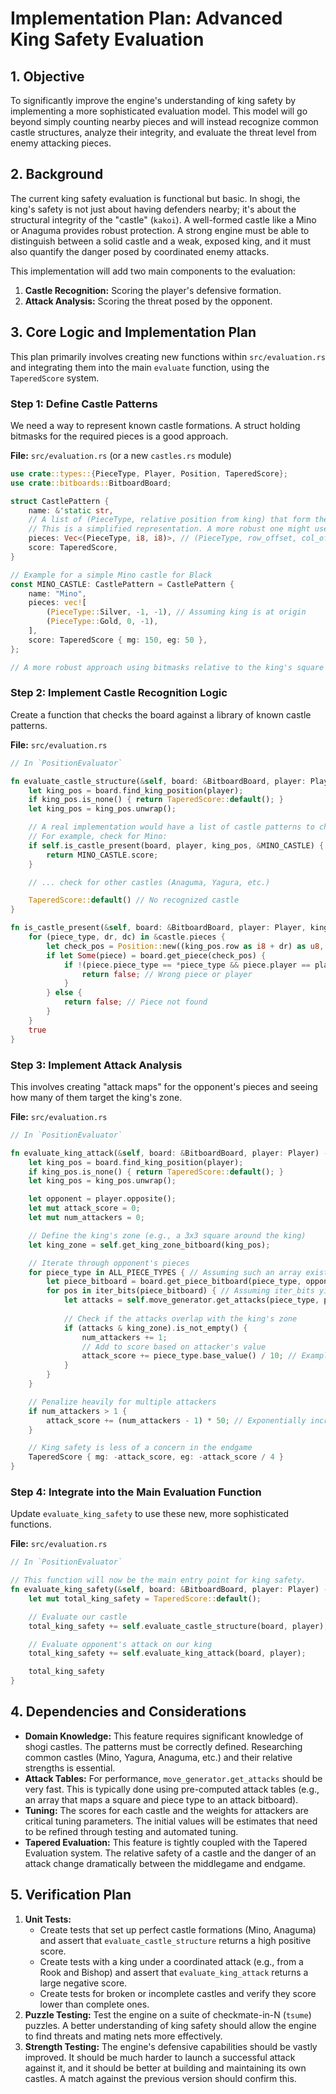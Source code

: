 # Implementation Plan: Advanced King Safety Evaluation

## 1. Objective

To significantly improve the engine's understanding of king safety by implementing a more sophisticated evaluation model. This model will go beyond simply counting nearby pieces and will instead recognize common castle structures, analyze their integrity, and evaluate the threat level from enemy attacking pieces.

## 2. Background

The current king safety evaluation is functional but basic. In shogi, the king's safety is not just about having defenders nearby; it's about the structural integrity of the "castle" (`kakoi`). A well-formed castle like a Mino or Anaguma provides robust protection. A strong engine must be able to distinguish between a solid castle and a weak, exposed king, and it must also quantify the danger posed by coordinated enemy attacks.

This implementation will add two main components to the evaluation:
1.  **Castle Recognition:** Scoring the player's defensive formation.
2.  **Attack Analysis:** Scoring the threat posed by the opponent.

## 3. Core Logic and Implementation Plan

This plan primarily involves creating new functions within `src/evaluation.rs` and integrating them into the main `evaluate` function, using the `TaperedScore` system.

### Step 1: Define Castle Patterns

We need a way to represent known castle formations. A struct holding bitmasks for the required pieces is a good approach.

**File:** `src/evaluation.rs` (or a new `castles.rs` module)

```rust
use crate::types::{PieceType, Player, Position, TaperedScore};
use crate::bitboards::BitboardBoard;

struct CastlePattern {
    name: &'static str,
    // A list of (PieceType, relative position from king) that form the castle.
    // This is a simplified representation. A more robust one might use bitmasks.
    pieces: Vec<(PieceType, i8, i8)>, // (PieceType, row_offset, col_offset)
    score: TaperedScore,
}

// Example for a simple Mino castle for Black
const MINO_CASTLE: CastlePattern = CastlePattern {
    name: "Mino",
    pieces: vec![
        (PieceType::Silver, -1, -1), // Assuming king is at origin
        (PieceType::Gold, 0, -1),
    ],
    score: TaperedScore { mg: 150, eg: 50 },
};

// A more robust approach using bitmasks relative to the king's square would be better.
```

### Step 2: Implement Castle Recognition Logic

Create a function that checks the board against a library of known castle patterns.

**File:** `src/evaluation.rs`

```rust
// In `PositionEvaluator`

fn evaluate_castle_structure(&self, board: &BitboardBoard, player: Player) -> TaperedScore {
    let king_pos = board.find_king_position(player);
    if king_pos.is_none() { return TaperedScore::default(); }
    let king_pos = king_pos.unwrap();

    // A real implementation would have a list of castle patterns to check against.
    // For example, check for Mino:
    if self.is_castle_present(board, player, king_pos, &MINO_CASTLE) {
        return MINO_CASTLE.score;
    }

    // ... check for other castles (Anaguma, Yagura, etc.)

    TaperedScore::default() // No recognized castle
}

fn is_castle_present(&self, board: &BitboardBoard, player: Player, king_pos: Position, castle: &CastlePattern) -> bool {
    for (piece_type, dr, dc) in &castle.pieces {
        let check_pos = Position::new((king_pos.row as i8 + dr) as u8, (king_pos.col as i8 + dc) as u8);
        if let Some(piece) = board.get_piece(check_pos) {
            if !(piece.piece_type == *piece_type && piece.player == player) {
                return false; // Wrong piece or player
            }
        } else {
            return false; // Piece not found
        }
    }
    true
}
```

### Step 3: Implement Attack Analysis

This involves creating "attack maps" for the opponent's pieces and seeing how many of them target the king's zone.

**File:** `src/evaluation.rs`

```rust
// In `PositionEvaluator`

fn evaluate_king_attack(&self, board: &BitboardBoard, player: Player) -> TaperedScore {
    let king_pos = board.find_king_position(player);
    if king_pos.is_none() { return TaperedScore::default(); }
    let king_pos = king_pos.unwrap();

    let opponent = player.opposite();
    let mut attack_score = 0;
    let mut num_attackers = 0;

    // Define the king's zone (e.g., a 3x3 square around the king)
    let king_zone = self.get_king_zone_bitboard(king_pos);

    // Iterate through opponent's pieces
    for piece_type in ALL_PIECE_TYPES { // Assuming such an array exists
        let piece_bitboard = board.get_piece_bitboard(piece_type, opponent);
        for pos in iter_bits(piece_bitboard) { // Assuming iter_bits yields Positions
            let attacks = self.move_generator.get_attacks(piece_type, pos, board, opponent);
            
            // Check if the attacks overlap with the king's zone
            if (attacks & king_zone).is_not_empty() {
                num_attackers += 1;
                // Add to score based on attacker's value
                attack_score += piece_type.base_value() / 10; // Example weighting
            }
        }
    }

    // Penalize heavily for multiple attackers
    if num_attackers > 1 {
        attack_score += (num_attackers - 1) * 50; // Exponentially increasing penalty
    }

    // King safety is less of a concern in the endgame
    TaperedScore { mg: -attack_score, eg: -attack_score / 4 }
}
```

### Step 4: Integrate into the Main Evaluation Function

Update `evaluate_king_safety` to use these new, more sophisticated functions.

**File:** `src/evaluation.rs`

```rust
// In `PositionEvaluator`

// This function will now be the main entry point for king safety.
fn evaluate_king_safety(&self, board: &BitboardBoard, player: Player) -> TaperedScore {
    let mut total_king_safety = TaperedScore::default();

    // Evaluate our castle
    total_king_safety += self.evaluate_castle_structure(board, player);

    // Evaluate opponent's attack on our king
    total_king_safety += self.evaluate_king_attack(board, player);

    total_king_safety
}
```

## 4. Dependencies and Considerations

*   **Domain Knowledge:** This feature requires significant knowledge of shogi castles. The patterns must be correctly defined. Researching common castles (Mino, Yagura, Anaguma, etc.) and their relative strengths is essential.
*   **Attack Tables:** For performance, `move_generator.get_attacks` should be very fast. This is typically done using pre-computed attack tables (e.g., an array that maps a square and piece type to an attack bitboard).
*   **Tuning:** The scores for each castle and the weights for attackers are critical tuning parameters. The initial values will be estimates that need to be refined through testing and automated tuning.
*   **Tapered Evaluation:** This feature is tightly coupled with the Tapered Evaluation system. The relative safety of a castle and the danger of an attack change dramatically between the middlegame and endgame.

## 5. Verification Plan

1.  **Unit Tests:**
    *   Create tests that set up perfect castle formations (Mino, Anaguma) and assert that `evaluate_castle_structure` returns a high positive score.
    *   Create tests with a king under a coordinated attack (e.g., from a Rook and Bishop) and assert that `evaluate_king_attack` returns a large negative score.
    *   Create tests for broken or incomplete castles and verify they score lower than complete ones.
2.  **Puzzle Testing:** Test the engine on a suite of checkmate-in-N (`tsume`) puzzles. A better understanding of king safety should allow the engine to find threats and mating nets more effectively.
3.  **Strength Testing:** The engine's defensive capabilities should be vastly improved. It should be much harder to launch a successful attack against it, and it should be better at building and maintaining its own castles. A match against the previous version should confirm this.


